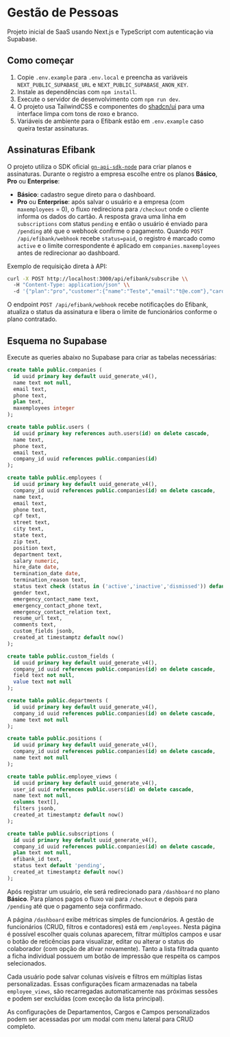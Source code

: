 # Gestão de Pessoas

Projeto inicial de SaaS usando Next.js e TypeScript com autenticação via Supabase.

## Como começar

1. Copie `.env.example` para `.env.local` e preencha as variáveis `NEXT_PUBLIC_SUPABASE_URL` e `NEXT_PUBLIC_SUPABASE_ANON_KEY`.
2. Instale as dependências com `npm install`.
3. Execute o servidor de desenvolvimento com `npm run dev`.
4. O projeto usa TailwindCSS e componentes do [shadcn/ui](https://ui.shadcn.com/) para uma interface limpa com tons de roxo e branco.
5. Variáveis de ambiente para o Efibank estão em `.env.example` caso queira testar assinaturas.

## Assinaturas Efibank

O projeto utiliza o SDK oficial [`gn-api-sdk-node`](https://github.com/efipay/sdk-node) para criar planos e assinaturas. Durante o registro a empresa escolhe entre os planos **Básico**, **Pro** ou **Enterprise**:

- **Básico**: cadastro segue direto para o dashboard.
- **Pro** ou **Enterprise**: após salvar o usuário e a empresa (com `maxemployees` = 0), o fluxo redireciona para `/checkout` onde o cliente informa os dados do cartão. A resposta grava uma linha em `subscriptions` com status `pending` e então o usuário é enviado para `/pending` até que o webhook confirme o pagamento. Quando `POST /api/efibank/webhook` recebe `status=paid`, o registro é marcado como `active` e o limite correspondente é aplicado em `companies.maxemployees` antes de redirecionar ao dashboard.

Exemplo de requisição direta à API:

```bash
curl -X POST http://localhost:3000/api/efibank/subscribe \\
  -H "Content-Type: application/json" \\
  -d '{"plan":"pro","customer":{"name":"Teste","email":"t@e.com"},"card":{"number":"0000","holder":"TESTE","expMonth":"01","expYear":"2030","cvv":"123"}}'
```

O endpoint `POST /api/efibank/webhook` recebe notificações do Efibank, atualiza o status da assinatura e libera o limite de funcionários conforme o plano contratado.

## Esquema no Supabase

Execute as queries abaixo no Supabase para criar as tabelas necessárias:

```sql
create table public.companies (
  id uuid primary key default uuid_generate_v4(),
  name text not null,
  email text,
  phone text,
  plan text,
  maxemployees integer
);

create table public.users (
  id uuid primary key references auth.users(id) on delete cascade,
  name text,
  phone text,
  email text,
  company_id uuid references public.companies(id)
);

create table public.employees (
  id uuid primary key default uuid_generate_v4(),
  company_id uuid references public.companies(id) on delete cascade,
  name text,
  email text,
  phone text,
  cpf text,
  street text,
  city text,
  state text,
  zip text,
  position text,
  department text,
  salary numeric,
  hire_date date,
  termination_date date,
  termination_reason text,
  status text check (status in ('active','inactive','dismissed')) default 'active',
  gender text,
  emergency_contact_name text,
  emergency_contact_phone text,
  emergency_contact_relation text,
  resume_url text,
  comments text,
  custom_fields jsonb,
  created_at timestamptz default now()
);

create table public.custom_fields (
  id uuid primary key default uuid_generate_v4(),
  company_id uuid references public.companies(id) on delete cascade,
  field text not null,
  value text not null
);

create table public.departments (
  id uuid primary key default uuid_generate_v4(),
  company_id uuid references public.companies(id) on delete cascade,
  name text not null
);

create table public.positions (
  id uuid primary key default uuid_generate_v4(),
  company_id uuid references public.companies(id) on delete cascade,
  name text not null
);

create table public.employee_views (
  id uuid primary key default uuid_generate_v4(),
  user_id uuid references public.users(id) on delete cascade,
  name text not null,
  columns text[],
  filters jsonb,
  created_at timestamptz default now()
);

create table public.subscriptions (
  id uuid primary key default uuid_generate_v4(),
  company_id uuid references public.companies(id) on delete cascade,
  plan text not null,
  efibank_id text,
  status text default 'pending',
  created_at timestamptz default now()
);
```

Após registrar um usuário, ele será redirecionado para `/dashboard` no plano **Básico**. Para planos pagos o fluxo vai para `/checkout` e depois para `/pending` até que o pagamento seja confirmado.

A página `/dashboard` exibe métricas simples de funcionários. A gestão de funcionários (CRUD, filtros e contadores) está em `/employees`.
Nesta página é possível escolher quais colunas aparecem, filtrar múltiplos campos e usar o botão de reticências para visualizar, editar ou alterar o status do colaborador (com opção de ativar novamente). Tanto a lista filtrada quanto a ficha individual possuem um botão de impressão que respeita os campos selecionados.

Cada usuário pode salvar colunas visíveis e filtros em múltiplas listas personalizadas. Essas configurações ficam armazenadas na tabela `employee_views`, são recarregadas automaticamente nas próximas sessões e podem ser excluídas (com exceção da lista principal).

As configurações de Departamentos, Cargos e Campos personalizados podem ser acessadas por um modal com menu lateral para CRUD completo.
